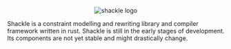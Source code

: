 <p align="center">
  <img
    src="https://raw.githubusercontent.com/shackle-rs/shackle/develop/assets/logo.svg"
    alt="shackle logo">
</p>

Shackle is a constraint modelling and rewriting library and compiler framework written in rust.
Shackle is still in the early stages of development. 
Its components are not yet stable and might drastically change.
